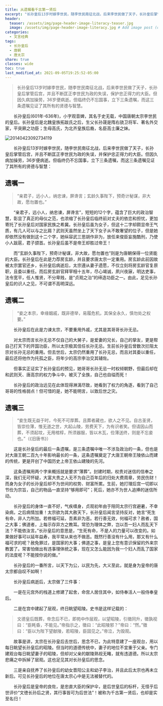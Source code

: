 ```yaml
---
title: 从遗嘱看千古第一贤后
excerpt: "长孙皇后13岁时嫁李世民，随李世民南征北战，后来李世民做了天子，长孙皇后掌管后宫，并且不断匡正李世民为政的失误，保护忠正得力的大臣。但因久病加操劳，36岁便病逝。但临终仍不忘国事，立下三条遗嘱，而这三条遗嘱见证了其所有的贤德与智慧。"
header:
  teaser: /assets/img/page-header-image-literacy-teaser.jpg
  image: /assets/img/page-header-image-literacy.jpg # Add image post (optional)
categories:
  - 文言经典
tags: 
  - 长孙皇后
  - 唐朝
  - 唐太宗
share: true
classes: wide
toc: true
last_modified_at: 2021-09-05T19:25:52-05:00
---
```


>长孙皇后13岁时嫁李世民，随李世民南征北战，后来李世民做了天子，长孙皇后掌管后宫，并且不断匡正李世民为政的失误，保护忠正得力的大臣。但因久病加操劳，36岁便病逝。但临终仍不忘国事，立下三条遗嘱，而这三条遗嘱见证了其所有的贤德与智慧。

&emsp;&emsp;长孙皇后(601年-636年)，小字观音婢，其名于史无载，中国唐朝太宗李世民的皇后。长孙皇后是北魏皇族拓跋氏之后，生父长孙晟是隋右骁卫将军、著名外交家，平突厥之功臣；生母高氏，为北齐皇族后裔，名臣高士廉之妹。

![20140423092734119](https://cdn.jsdelivr.net/gh/kewtgh/PicSunflowers@main/img/20140423092734119.jpg)

&emsp;&emsp;长孙皇后13岁时嫁李世民，随李世民南征北战，后来李世民做了天子，长孙皇后掌管后宫，并且不断匡正李世民为政的失误，并保护忠正得力的大臣。但因久病加操劳，36岁便病逝。但临终仍不忘国事，立下三条遗嘱，而这三条遗嘱见证了其所有的贤德与智慧：

## 遗嘱一

> “亲君子，远小人，纳忠谏，屏谗言；玄龄久事陛下，预奇计秘谋，非大故，愿勿置也。”

&emsp;&emsp;“亲君子，远小人，纳忠谏，屏谗言”，短短的12个字，蕴含了巨大的政治智慧，彰显了真正的母仪之范，也浓缩了长孙皇后临终前对丈夫的依恋和担忧，更加寄托了长孙皇后对国家民族之希冀。长孙皇后虽为女子，但这十二字却颇显帝王气质，有几人可以与之比肩？武则天虽然坐上了天下女子从不敢奢望的位子，但是她却依然没有做到这十二个字，她纵容武三思胡作非为，放任来俊臣妄施酷刑，乃使小人跋扈，君子颌首。长孙皇后虽不是帝王却胜过帝王！

&emsp;&emsp;而“玄龄久事陛下，预奇计秘谋，非大故，愿勿置也”则是为唐朝保得一位贤能的大臣。长孙皇后在此是力荐房玄龄，并且要求唐太宗一定重用。房玄龄此前因故被太宗罢官还乡，长孙皇后病逝后，太宗遵从妻子遗愿，不仅立刻将房玄龄官复原职，且委以重任。而后房玄龄官拜宰相十五年，尽心竭诚，夙兴夜寐，明达吏事，法令宽平，任人惟贤，不分卑贱，是“贞观之治”的缔造功臣之一。由此，足见长孙皇后的识人之见，不可谓不高明深远。

## 遗嘱二

> “妾之本宗，幸缘姻戚，既非德举，易履危机，其保全永久，慎勿处之权要。”

&emsp;&emsp;长孙皇后在此是力谏太宗，不要重用外戚，尤其是其哥哥长孙无忌。

&emsp;&emsp;对太宗而言长孙无忌不仅自己的大舅子，是爱妻的兄长，自己的挚友，更是帮自己打天下的开国功臣，所以太宗极其信任长孙无忌。生前长孙皇后曾数次拦阻太宗对长孙无忌的重用。但去世后，太宗仍然重用了长孙无忌，而且对其委以重任，最后还将他作为托孤之臣，将年少的高宗李治交其辅佐。

&emsp;&emsp;但事实正证实了长孙皇后的预见，她哥哥长孙无忌一时权倾朝野，但最后却在和武则天、唐高宗的权力争斗中，被灭了全族，自己也自缢而死！

&emsp;&emsp;长孙皇后的政治远见在此体现得淋漓尽致，她看到了权力的角逐，看到了自己哥哥的性格弱点！但可惜的是，她不能明言，以致后世之灾。

## 遗嘱三

> “妾生既无益于时，今死不可厚葬。且葬者藏也，欲人之不见。自古圣贤，皆崇俭薄，惟无道之世，大起山陵，劳费天下，为有识者笑。但请因山而葬，不须起坟，无用棺椁，所须器服，皆以木瓦，俭薄送终，则是不忘妾也。”（《旧唐书》）

&emsp;&emsp;这是长孙皇后的最后一条遗嘱，是三条遗嘱中唯一不涉及政治的一条，但也是对大唐王朝二百九十年影响最长的一条，这条遗嘱奠定了大唐王朝帝王陵依山而建的传统，更是开创了中国历史上帝王依山建陵的先河。

&emsp;&emsp;这条遗嘱用两个字来概括就是要求“薄葬”。封建时期，权贵对迷信的信奉之深，我们无可怀疑，大富大贵之人无不为自己百年后的归处大费周章，劳民伤财！而身为女子的长孙皇后却不为世间的权势、财富所累。生前，她打理后宫一切即以节俭为宗旨，自己的物品一直坚持“够用即可”；死后，她亦不为世人追捧的迷信所动。

&emsp;&emsp;长孙皇后的身体一直不好，气疾缠身，贞观初年由于陪同太宗行宫避暑，不幸染病，之后病情加重！太宗欲为其大赦天下，长孙皇后闻言坚持反对，她言“死生有命，非人力所加。若修福可延，吾素非为恶。若行善无效，何福可求？赦者，国之大事；佛道者，上每示存异方之教耳。常恐为理体之弊，岂以吾一妇人而乱天下法？不能依汝言。”长孙皇后的意思是，“生死有命，不是人的力量可以改变的。如果做好事可以延年益寿，我平常从来也不做恶。既然行善没有什么用，那又有什么福可求的呢？赦免罪过，是国家的大事；佛道之事，是皇上您有意识保留的外来宗教罢了。常害怕做出有违事理体统之事，现在又怎么能因为我一个妇人而乱了国家的法度呢？不能按你说的做。”

&emsp;&emsp;长孙皇后的一番所言，以天下为公，以民为先，大义至此，就是身为皇帝的唐太宗都自叹不如啊！

&emsp;&emsp;长孙皇后病逝后，太宗做了三件事：

&emsp;&emsp;一是在元宫外的栈道上修建了起舍，命宫人居住其中，如侍奉活人一般侍奉皇后。

&emsp;&emsp;二是在宫中建起了层观，终日眺望昭陵。史书是这样记载的：

> 文德皇后既葬，帝念后不已，即苑中作层观，以望昭陵，引徵同升，徵孰视曰：“臣眊昏，不能见。”帝指示之，徵曰：“此昭陵邪？”帝曰：“然。”徵曰：“臣以为陛下望献陵，若昭陵，臣固见之。”帝泣，为毁观。

&emsp;&emsp;故事是讲，太宗在长孙皇后去世后，思念不已，为此特意建了一座观台，用以每日眺望长孙皇后的昭陵。但当时的道德传统中，妻子的地位不宜重于父亲。专门建观台每日眺望妻子的昭陵，但却对父亲的献陵熟视无睹，就有违道德。所以太宗悲痛之中拆掉了层观。这也足见其对长孙皇后的思念。

&emsp;&emsp;三是亲自抚养了长孙皇后的幼女晋阳公主和幼子李治，并且此后太宗也再未立新后。可见长孙皇后的地位在唐太宗心中是无法被替代的。

&emsp;&emsp;长孙皇后是皇帝的良佐，是忠直大臣的保护伞，是后世皇后的标杆，无怪乎后世评价“文徳长孙后之贤，其行事皆可为后世法”！被称为千古第一贤后，也却是实至名归！